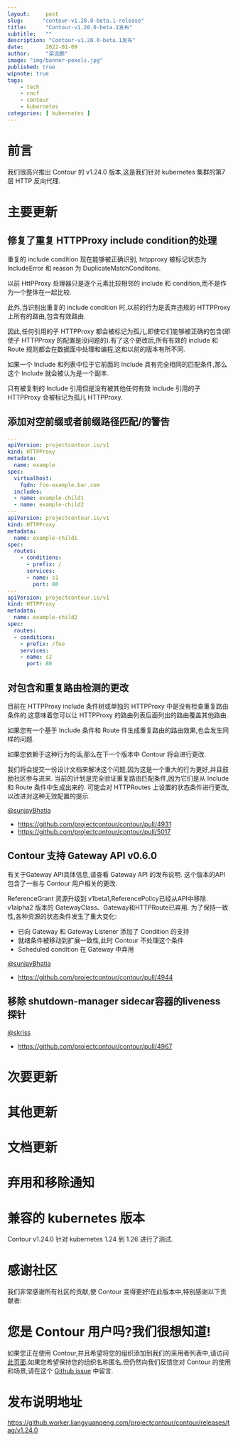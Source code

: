 ```yaml
---
layout:     post 
slug:      "contour-v1.20.0-beta.1-release"
title:      "Contour-v1.20.0-beta.1发布"
subtitle:   ""
description: "Contour-v1.20.0-beta.1发布"
date:       2022-01-09
author:     "梁远鹏"
image: "img/banner-pexels.jpg"
published: true
wipnote: true
tags:
    - tech
    - cncf
    - contour
    - kubernetes
categories: [ kubernetes ]
---
```



# 前言 

我们很高兴推出 Contour 的 v1.24.0 版本,这是我们针对 kubernetes 集群的第7层 HTTP 反向代理.

# 主要更新

## 修复了重复 HTTPProxy include condition的处理

重复的 include condition 现在能够被正确识别, httpproxy 被标记状态为 IncludeError 和 reason 为 DuplicateMatchConditons.

以前 HttPProxy 处理器只是逐个元素比较相邻的 include 和 condition,而不是作为一个整体在一起比较.

此外,当识别出重复的 include condition 时,以前的行为是丢弃违规的 HTTPProxy 上所有的路由,包含有效路由.

因此,任何引用的子 HTTPProxy 都会被标记为孤儿,即使它们能够被正确的包含(即使子 HTTPProxy 的配置是没问题的).有了这个更改后,所有有效的 include 和 Route 规则都会在数据面中处理和编程,这和以前的版本有所不同.

如果一个 Include 和列表中位于它前面的 Include 具有完全相同的匹配条件,那么这个 Include 就会被认为是一个副本.

只有被复制的 Include 引用但是没有被其他任何有效 Include 引用的子 HTTPProxy 会被标记为孤儿 HTTPProxy.

## 添加对空前缀或者前缀路径匹配/的警告

```yaml
---
apiVersion: projectcontour.io/v1
kind: HTTPProxy
metadata:
  name: example
spec:
  virtualhost:
    fqdn: foo-example.bar.com
  includes:
  - name: example-child1
  - name: example-child2
---
apiVersion: projectcontour.io/v1
kind: HTTPProxy
metadata:
  name: example-child1
spec:
  routes:
    - conditions:
      - prefix: /
      services:
      - name: s1
        port: 80
---
apiVersion: projectcontour.io/v1
kind: HTTPProxy
metadata:
  name: example-child2
spec:
  routes:
  - conditions:
    - prefix: /foo
    services:
    - name: s2
      port: 80
```  

## 对包含和重复路由检测的更改

目前在 HTTPProxy include 条件树或单独的 HTTPProxy 中是没有检查重复路由条件的.这意味着您可以让 HTTPProxy 的路由列表后面列出的路由覆盖其他路由.

如果您有一个基于 Include 条件和 Route 件生成重复路由的路由效果,也会发生同样的问题.

如果您依赖于这种行为的话,那么在下一个版本中 Contour 将会进行更改.

我们将会提交一份设计文档来解决这个问题,因为这是一个重大的行为更好,并且鼓励社区参与进来.
当前的计划是完全验证重复路由匹配条件,因为它们是从 Include 和 Route 条件中生成出来的.
可能会对 HTTPRoutes 上设置的状态条件进行更改,以改进对这种无效配置的提示.

[@sunjayBhatia](https://github.com/sunjayBhatia)
- https://github.com/projectcontour/contour/pull/4931
- https://github.com/projectcontour/contour/pull/5017

## Contour 支持 Gateway API v0.6.0

有关于Gateway API具体信息,请查看 Gateway API 的发布说明.
这个版本的API包含了一些与 Contour 用户相关的更改.

ReferenceGrant 资源升级到 v1beta1,ReferencePolicy已经从API中移除.
v1alpha2 版本的 GatewayClass、Gateway和HTTPRoute已弃用.
为了保持一致性,各种资源的状态条件发生了重大变化:
- 已向 Gateway 和 Gateway Listener 添加了 Condition 的支持
- 就绪条件被移动到扩展一致性,此时 Contour 不处理这个条件
- Scheduled condition 在 Gateway 中弃用

[@sunjayBhatia](https://github.com/sunjayBhatia)
- https://github.com/projectcontour/contour/pull/4944

## 移除 shutdown-manager sidecar容器的liveness 探针

[@skriss](https://github.com/skriss)
- https://github.com/projectcontour/contour/pull/4967

# 次要更新
# 其他更新
# 文档更新
# 弃用和移除通知
# 兼容的 kubernetes 版本

Contour v1.24.0 针对 kubernetes 1.24 到 1.26 进行了测试.

# 感谢社区

我们非常感谢所有社区的贡献,使 Contour 变得更好!在此版本中,特别感谢以下贡献者:


#  您是 Contour 用户吗?我们很想知道!

如果您正在使用 Contour,并且希望将您的组织添加到我们的采用者列表中,请访问[此页面](https://github.com/projectcontour/contour/blob/master/ADOPTERS.md).如果您希望保持您的组织名称匿名,但仍然向我们反馈您对 Contour 的使用和场景,请在这个 [Github issue](https://github.com/projectcontour/contour/issues/1269) 中留言.

# 发布说明地址  

https://github.worker.liangyuanpeng.com/projectcontour/contour/releases/tag/v1.24.0
